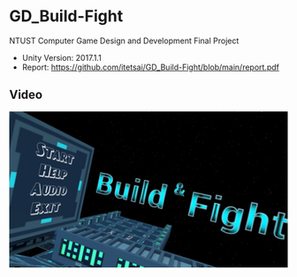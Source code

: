 # GD_Build-Fight
NTUST Computer Game Design and Development Final Project

- Unity Version: 2017.1.1
- Report: https://github.com/itetsai/GD_Build-Fight/blob/main/report.pdf 

## Video

[![IMAGE ALT TEXT](https://github.com/itetsai/GD_Build-Fight/blob/main/img/startup.jpg)](https://www.youtube.com/watch?v=pgPo-lP2krg)
